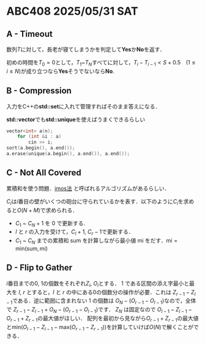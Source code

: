 # ABC408 2025/05/31 SAT

## A - Timeout

数列$`T`$に対して，長老が寝てしまうかを判定して**Yes**か**No**を返す．

初めの時間を$`T_0 = 0`$として，$`T_1`$~$`T_N`$すべてに対して，$`T_i-T_{i-1} < S+0.5 `$　($`1 \leq i \leq N`$)が成り立つなら**Yes**そうでないなら**No**.

## B -  Compression

入力をC++の**std::set**に入れて管理すればそのまま答えになる．

**std::vector**でも**std::unique**を使えばうまくできるらしい

```cpp
vector<int> a(n);
    for (int &i : a)
        cin >> i;
sort(a.begin(), a.end());
a.erase(unique(a.begin(), a.end()), a.end());
````

## C - Not All Covered

累積和を使う問題．[imos法](https://imoz.jp/algorithms/imos_method.html)
と呼ばれるアルゴリズムがあるらしい．

$`C_i`$は$i$番目の壁がいくつの砲台に守られているかを表す．以下のように$`C_i`$を求めると$`O(N+M)`$で求められる．

- $`C_1`$ ~ $`C_N+1`$ を $0$ で更新する.
- $l$ と $r$ の入力を受けて，$C_l+1$, $C_r-1$で更新する．
- $`C_1`$ ~ $`C_N`$ までの累積和 sum を計算しながら最小値 mi をだす．$`\text{mi} = \text{min}(\text{sum}, \text{mi})`$

## D - Flip to Gather

$i$番目までの$0$, $1$の個数をそれぞれ$`Z_i`$, $`O_i`$とする．
$1$ である区間の添え字最小と最大を  $l$, $r$ とすると，$l$ と $r$ の中にある$0$の個数分の操作が必要．これは $`Z_{r-1}-Z_{l-1}`$である．逆に範囲に含まれない $1$ の個数は $`O_N-(O_{r-1}-O_{l-1})`$なので，全体で $`Z_{r-1}-Z_{l-1}+O_N-(O_{r-1}-O_{l-1})`$です．
$Z_N$ は固定なので $`O_{l-1}-Z_{l-1}-O_{r-1}+Z_{r-1}`$の最大値がほしい．
配列を最初から見ながら$`O_{r-1}+Z_{r-1}`$の最大値と$`\text{min}(O_{l-1}-Z_{l-1}-\text{max}(O_{r-1}-Z_{r-1}))`$を計算していけば$`O(N)`$で解くことができる．
